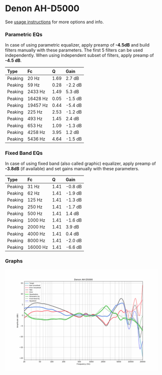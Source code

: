# Denon AH-D5000
See [usage instructions](https://github.com/jaakkopasanen/AutoEq#usage) for more options and info.

### Parametric EQs
In case of using parametric equalizer, apply preamp of **-4.5dB** and build filters manually
with these parameters. The first 5 filters can be used independently.
When using independent subset of filters, apply preamp of **-4.5 dB**.

| Type    | Fc       |    Q | Gain    |
|:--------|:---------|:-----|:--------|
| Peaking | 20 Hz    | 1.69 | 2.7 dB  |
| Peaking | 59 Hz    | 0.28 | -2.2 dB |
| Peaking | 2433 Hz  | 1.49 | 5.3 dB  |
| Peaking | 16428 Hz | 0.05 | -1.5 dB |
| Peaking | 19457 Hz | 0.44 | -5.4 dB |
| Peaking | 225 Hz   | 2.53 | -1.2 dB |
| Peaking | 493 Hz   | 1.45 | 2.4 dB  |
| Peaking | 653 Hz   | 1.09 | -1.3 dB |
| Peaking | 4258 Hz  | 3.95 | 1.2 dB  |
| Peaking | 5436 Hz  | 4.64 | -1.5 dB |

### Fixed Band EQs
In case of using fixed band (also called graphic) equalizer, apply preamp of **-3.8dB**
(if available) and set gains manually with these parameters.

| Type    | Fc       |    Q | Gain    |
|:--------|:---------|:-----|:--------|
| Peaking | 31 Hz    | 1.41 | -0.8 dB |
| Peaking | 62 Hz    | 1.41 | -1.9 dB |
| Peaking | 125 Hz   | 1.41 | -1.3 dB |
| Peaking | 250 Hz   | 1.41 | -1.7 dB |
| Peaking | 500 Hz   | 1.41 | 1.4 dB  |
| Peaking | 1000 Hz  | 1.41 | -1.6 dB |
| Peaking | 2000 Hz  | 1.41 | 3.9 dB  |
| Peaking | 4000 Hz  | 1.41 | 0.4 dB  |
| Peaking | 8000 Hz  | 1.41 | -2.0 dB |
| Peaking | 16000 Hz | 1.41 | -6.6 dB |

### Graphs
![](./Denon%20AH-D5000.png)